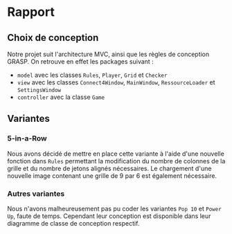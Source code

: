 Rapport
=======

Choix de conception
-------------------

Notre projet suit l'architecture MVC, ainsi que les règles de conception GRASP.
On retrouve en effet les packages suivant :
- `model` avec les classes `Rules`, `Player`, `Grid` et `Checker`
- `view` avec les classes `Connect4Window`, `MainWindow`, `RessourceLoader` et
  `SettingsWindow`
- `controller` avec la classe `Game`

Variantes
---------

### 5-in-a-Row

Nous avons décidé de mettre en place cette variante à l'aide d'une nouvelle
fonction dans `Rules` permettant la modification du nombre de colonnes de la
grille et du nombre de jetons alignés nécessaires. Le chargement d'une nouvelle
image contenant une grille de 9 par 6 est également nécessaire.

### Autres variantes

Nous n'avons malheureusement pas pu coder les variantes `Pop 10` et `Power Up`,
faute de temps. Cependant leur conception est disponible dans leur diagramme de
classe de conception respectif.
